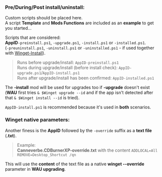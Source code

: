 ### Pre/During/Post install/uninstall:
Custom scripts should be placed here.  
A script **Template** and **Mods Functions** are included as an **example** to get you started...  

Scripts that are considered:  
**AppID**`-preinstall.ps1`, `-upgrade.ps1`, `-install.ps1` or `-installed.ps1`.  
(`-preuninstall.ps1`, `-uninstall.ps1` or `-uninstalled.ps1` - if used together with [Winget-Install](https://github.com/JordanJWhite/Winget-Install)).  

> Runs before upgrade/install: `AppID-preinstall.ps1`  
> Runs during upgrade/install (before install check): `AppID-upgrade.ps1`/`AppID-install.ps1`  
> Runs after upgrade/install has been confirmed: `AppID-installed.ps1`  

The **-install** mod will be used for upgrades too if **-upgrade** doesn't exist (**WAU** first tries `& $Winget upgrade --id` and if the app isn't detected after that `& $Winget install --id` is tried).  

`AppID-install.ps1` is recommended because it's used in **both** scenarios.

### Winget native parameters:
Another finess is the **AppID** followed by the `-override` suffix as a **text file** (**.txt**).
> Example:  
>  **Canneverbe.CDBurnerXP-override.txt** with the content `ADDLOCAL=All REMOVE=Desktop_Shortcut /qn`

This will use the **content** of the text file as a native **winget --override** parameter in **WAU upgrading**.
